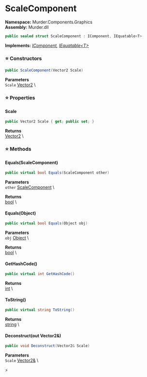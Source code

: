 # ScaleComponent

**Namespace:** Murder.Components.Graphics \
**Assembly:** Murder.dll

```csharp
public sealed struct ScaleComponent : IComponent, IEquatable<T>
```

**Implements:** _[IComponent](../..//Bang/Components/IComponent.html), [IEquatable\<T\>](https://learn.microsoft.com/en-us/dotnet/api/System.IEquatable-1?view=net-7.0)_

### ⭐ Constructors
```csharp
public ScaleComponent(Vector2 Scale)
```

**Parameters** \
`Scale` [Vector2](../..//Murder/Core/Geometry/Vector2.html) \

### ⭐ Properties
#### Scale
```csharp
public Vector2 Scale { get; public set; }
```

**Returns** \
[Vector2](../..//Murder/Core/Geometry/Vector2.html) \
### ⭐ Methods
#### Equals(ScaleComponent)
```csharp
public virtual bool Equals(ScaleComponent other)
```

**Parameters** \
`other` [ScaleComponent](../..//Murder/Components/Graphics/ScaleComponent.html) \

**Returns** \
[bool](https://learn.microsoft.com/en-us/dotnet/api/System.Boolean?view=net-7.0) \

#### Equals(Object)
```csharp
public virtual bool Equals(Object obj)
```

**Parameters** \
`obj` [Object](https://learn.microsoft.com/en-us/dotnet/api/System.Object?view=net-7.0) \

**Returns** \
[bool](https://learn.microsoft.com/en-us/dotnet/api/System.Boolean?view=net-7.0) \

#### GetHashCode()
```csharp
public virtual int GetHashCode()
```

**Returns** \
[int](https://learn.microsoft.com/en-us/dotnet/api/System.Int32?view=net-7.0) \

#### ToString()
```csharp
public virtual string ToString()
```

**Returns** \
[string](https://learn.microsoft.com/en-us/dotnet/api/System.String?view=net-7.0) \

#### Deconstruct(out Vector2&)
```csharp
public void Deconstruct(Vector2& Scale)
```

**Parameters** \
`Scale` [Vector2&](../..//Murder/Core/Geometry/Vector2.html) \



⚡